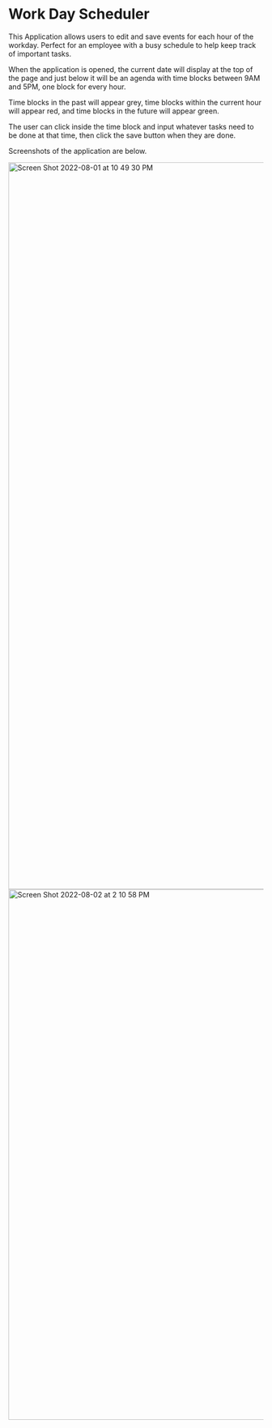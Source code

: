 # Work Day Scheduler 

This Application allows users to edit and save events for each hour of the workday. Perfect for an employee with a busy schedule to help keep track of important tasks. 

When the application is opened, the current date will display at the top of the page and just below it will be an agenda with time blocks between 9AM and 5PM, one block for every hour.

Time blocks in the past will appear grey, time blocks within the current hour will appear red, and time blocks in the future will appear green. 

The user can click inside the time block and input whatever tasks need to be done at that time, then click the save button when they are done.

Screenshots of the application are below.

<img width="1436" alt="Screen Shot 2022-08-01 at 10 49 30 PM" src="https://user-images.githubusercontent.com/102388724/182281308-4dfe587a-d131-4a4e-9125-3c94c64b5621.png">

<img width="1048" alt="Screen Shot 2022-08-02 at 2 10 58 PM" src="https://user-images.githubusercontent.com/102388724/182444915-8a46bc7d-c40d-4628-b7b2-be4ab92727c1.png">
